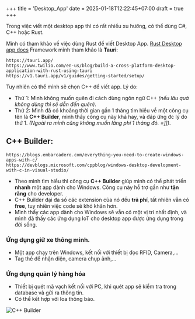 +++
title = 'Desktop_App'
date = 2025-01-18T12:22:45+07:00
draft = true
+++

Trong việc viết một desktop app thì có rất nhiều xu hướng, có thể dùng C#, C++ hoặc Rust.

Mình có tham khảo về việc dùng Rust để viết Desktop App. [Rust Desktop app docs](https://blog.logrocket.com/build-desktop-app-qt-rust/)
Framework mình tham khảo là **Tauri**:
```
https://tauri.app/
https://www.twilio.com/en-us/blog/build-a-cross-platform-desktop-application-with-rust-using-tauri
https://v1.tauri.app/v1/guides/getting-started/setup/
```

Tuy nhiên có thể mình sẽ chọn C++ để viết app. Lý do:
- Thứ 1: Mình không muốn quên đi cách dùng ngôn ngữ C++ *(nếu lâu quá không dùng thì sẽ dẫn đến quên)*.
- Thứ 2: Mình đã có khoảng thời gian gần 1 tháng tìm hiểu về một công cụ tên là **C++ Builder**, mình thấy công cụ này khá hay, và đáp ứng đc lý do thứ 1. *(Ngoài ra mình cũng không muốn lãng phí 1 tháng đó. =]])*.

## C++ Builder:
```
https://blogs.embarcadero.com/everything-you-need-to-create-windows-apps-with-c/
https://devblogs.microsoft.com/cppblog/windows-desktop-development-with-c-in-visual-studio/
```
- Theo mình tìm hiểu thì công cụ **C++ Builder** giúp mình có thể phát triển **nhanh** một app dành cho Windows. Công cụ này hỗ trợ gần như **tận răng** cho developer.
- C++ Builder đại đa số các extension của nó đều **trả phí**, tất nhiên vẫn có **free**, tuy nhiên việc code sẽ khó khăn hơn.
- Mình thấy các app dành cho Windows sẽ vẫn có một vị trí nhất định, và mình đã thấy các ứng dụng IoT cho desktop app được ứng dụng trong đời sống.

### Ứng dụng giữ xe thông minh.
- Một app chạy trên Windows, kết nối với thiết bị đọc RFID, Camera,...
- Tag thẻ để nhận diện, camera chụp ảnh,...

### Ứng dụng quản lý hàng hóa
- Thiết bị quét mã vạch kết nối với PC, khi quét app sẽ kiểm tra trong database và gửi ra thông tin.
- Có thể kết hợp với loa thông báo.

![C++ Builder](https://i0.wp.com/blogs.embarcadero.com/wp-content/uploads/2020/08/jljleH.jpg?resize=512%2C256&ssl=1)
